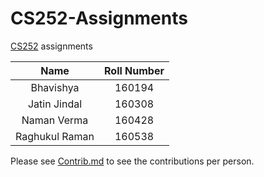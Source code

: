 # CS252-Assignments
[CS252](https://www.cse.iitk.ac.in/users/nsrivast/cs252.html) assignments


|      Name      | Roll Number |
|:--------------:|:-----------:|
|    Bhavishya   |    160194   |
|  Jatin Jindal  |    160308   |
|   Naman Verma  |    160428   |
| Raghukul Raman |    160538   |

Please see [Contrib.md](./Contrib.md) to see the contributions per person.
